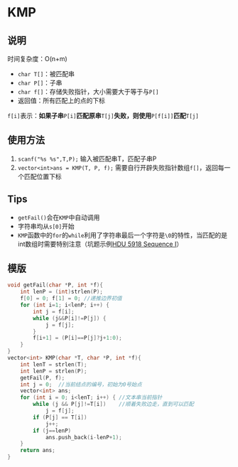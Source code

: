 # KMP

## 说明
时间复杂度：O(n+m)

* `char T[]`：被匹配串
* `char P[]`：子串
* `char f[]`：存储失败指针，大小需要大于等于与`P[]`
* 返回值：所有匹配上的点的下标

`f[i]`表示：**如果子串**`P[i]`**匹配原串**`T[j]`**失败，则使用**`P[f[i]]`**匹配**`T[j]`

## 使用方法
1. `scanf("%s %s",T,P);` 输入被匹配串T，匹配子串P
2. `vector<int>ans = KMP(T, P, f);` 需要自行开辟失败指针数组`f[]`，返回每一个匹配位置下标


## Tips
* `getFail()`会在`KMP`中自动调用
* 字符串均从`s[0]`开始
* `KMP`函数中的`for`的`while`利用了字符串最后一个字符是`\0`的特性，当匹配的是int数组时需要特别注意（坑题示例[HDU 5918 Sequence I](http://acm.hdu.edu.cn/showproblem.php?pid=5918)）

## 模版
```C++
void getFail(char *P, int *f){
    int lenP = (int)strlen(P);
    f[0] = 0; f[1] = 0; //递推边界初值
    for (int i=1; i<lenP; i++) {
        int j = f[i];
        while (j&&P[i]!=P[j]) {
            j = f[j];
        }
        f[i+1] = (P[i]==P[j]?j+1:0);
    }
}
vector<int> KMP(char *T, char *P, int *f){
    int lenT = strlen(T);
    int lenP = strlen(P);
    getFail(P, f);
    int j = 0;  //当前结点的编号，初始为0号始点
    vector<int> ans;
    for (int i = 0; i<lenT; i++) { //文本串当前指针
        while (j && P[j]!=T[i])    //顺着失败边走，直到可以匹配
            j = f[j];
        if (P[j] == T[i])
            j++;
        if (j==lenP)
            ans.push_back(i-lenP+1);
    }
    return ans;
}
```